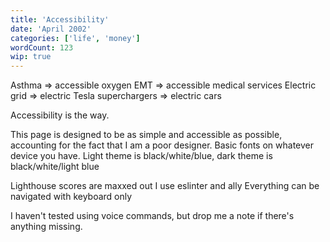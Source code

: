 ```yaml
---
title: 'Accessibility'
date: 'April 2002'
categories: ['life', 'money']
wordCount: 123
wip: true
---
```


Asthma => accessible oxygen
EMT => accessible medical services
Electric grid => electric 
Tesla superchargers => electric cars

Accessibility is the way.

This page is designed to be as simple and accessible as possible, accounting for the fact that I am a poor designer.
Basic fonts on whatever device you have.
Light theme is black/white/blue, dark theme is black/white/light blue

Lighthouse scores are maxxed out
I use eslinter and ally
Everything can be navigated with keyboard only

I haven't tested using voice commands, but drop me a note if there's anything missing. 